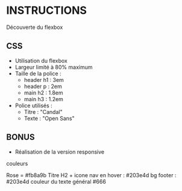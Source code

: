 # INSTRUCTIONS
Découverte du flexbox

## CSS
- Utilisation du flexbox
- Largeur limité à 80% maximum
- Taille de la police :
    - header h1 : 3em
    - header p : 2em
    - main h2 : 1.8em
    - main h3 : 1.2em
- Police utilisés :
    - Titre : "Candal"
    - Texte : "Open Sans"

## BONUS
- Réalisation de la version responsive


couleurs

Rose = #fb8a9b
Titre H2 + icone nav en hover : #203e4d
bg footer : #203e4d
couleur du texte général #666
